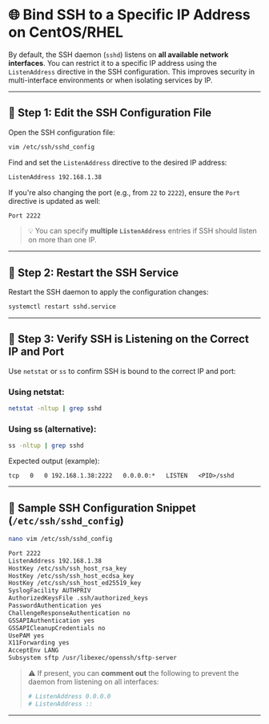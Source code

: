 
# 🌐 Bind SSH to a Specific IP Address on CentOS/RHEL

By default, the SSH daemon (`sshd`) listens on **all available network interfaces**. You can restrict it to a specific IP address using the `ListenAddress` directive in the SSH configuration. This improves security in multi-interface environments or when isolating services by IP.

---

## 📝 Step 1: Edit the SSH Configuration File

Open the SSH configuration file:

```bash
vim /etc/ssh/sshd_config
```

Find and set the `ListenAddress` directive to the desired IP address:

```bash
ListenAddress 192.168.1.38
```

If you're also changing the port (e.g., from `22` to `2222`), ensure the `Port` directive is updated as well:

```bash
Port 2222
```

> 💡 You can specify **multiple `ListenAddress`** entries if SSH should listen on more than one IP.

---

## 🔄 Step 2: Restart the SSH Service

Restart the SSH daemon to apply the configuration changes:

```bash
systemctl restart sshd.service
```

---

## 🧪 Step 3: Verify SSH is Listening on the Correct IP and Port

Use `netstat` or `ss` to confirm SSH is bound to the correct IP and port:

### Using netstat:

```bash
netstat -nltup | grep sshd
```

### Using ss (alternative):

```bash
ss -nltup | grep sshd
```

Expected output (example):

```
tcp   0   0 192.168.1.38:2222   0.0.0.0:*   LISTEN   <PID>/sshd
```

---

## 📁 Sample SSH Configuration Snippet (`/etc/ssh/sshd_config`)

```bash
nano vim /etc/ssh/sshd_config

```

```bash
Port 2222
ListenAddress 192.168.1.38
HostKey /etc/ssh/ssh_host_rsa_key
HostKey /etc/ssh/ssh_host_ecdsa_key
HostKey /etc/ssh/ssh_host_ed25519_key
SyslogFacility AUTHPRIV
AuthorizedKeysFile .ssh/authorized_keys
PasswordAuthentication yes
ChallengeResponseAuthentication no
GSSAPIAuthentication yes
GSSAPICleanupCredentials no
UsePAM yes
X11Forwarding yes
AcceptEnv LANG
Subsystem sftp /usr/libexec/openssh/sftp-server
```

> ⚠️ If present, you can **comment out** the following to prevent the daemon from listening on all interfaces:
>
> ```bash
> # ListenAddress 0.0.0.0
> # ListenAddress ::
> ```

---
